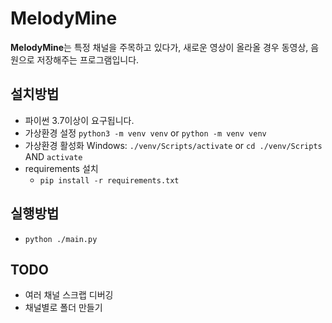 # MelodyMine

**MelodyMine**는 특정 채널을 주목하고 있다가, 새로운 영상이 올라올 경우 동영상, 음원으로 저장해주는 프로그램입니다.

## 설치방법
+ 파이썬 3.7이상이 요구됩니다.
+ 가상환경 설정
     `python3 -m venv venv` or `python -m venv venv`
+ 가상환경 활성화
   Windows: `./venv/Scripts/activate` or `cd ./venv/Scripts` AND `activate`
+ requirements 설치
    * `pip install -r requirements.txt`
 
## 실행방법
+ `python ./main.py`
 
## TODO
+ 여러 채널 스크랩 디버깅
+ 채널별로 폴더 만들기
